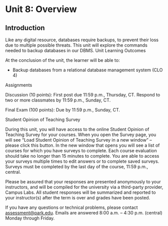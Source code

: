 # Unit 8: Overview

## Introduction

Like any digital resource, databases require backups, to prevent their loss due to multiple possible threats. This unit will explore the commands needed to backup databases in our DBMS.
Unit Learning Outcomes

At the conclusion of the unit, the learner will be able to:
- Backup databases from a relational database management system (CLO 4)

Assignments

Discussion (10 points): First post due 11:59 p.m., Thursday, CT.  Respond to two or more classmates by 11:59 p.m., Sunday, CT.

Final Exam (100 points): Due by 11:59 p.m., Sunday, CT.

Student Opinion of Teaching Survey

During this unit, you will have access to the online Student Opinion of Teaching Survey for your courses. When you open the Survey page, you will see “Load Student Opinion of Teaching Survey in a new window” – please click this button. In the new window that opens you will see a list of courses for which you have surveys to complete. Each course evaluation should take no longer than 15 minutes to complete. You are able to access your surveys multiple times to edit answers or to complete saved surveys. Surveys must be completed by the last day of the course, 11:59 p.m., central.

Please be assured that your responses are presented anonymously to your instructors, and will be compiled for the university via a third-party provider, Campus Labs. All student responses will be summarized and reported to your instructor(s) after the term is over and grades have been posted.

If you have any questions or technical problems, please contact assessment@park.edu. Emails are answered 8:00 a.m. – 4:30 p.m. (central) Monday through Friday.